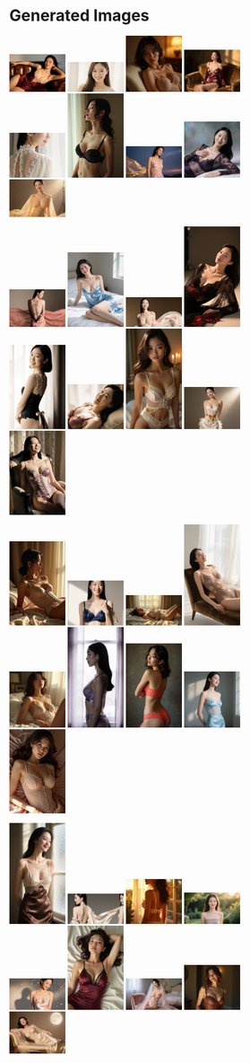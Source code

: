 # Generated Images



<img src="2025_10_07_01.webp" width="100"/> <img src="2025_10_07_02.webp" width="100"/> <img src="2025_10_07_03.webp" width="100"/> <img src="2025_10_07_04.webp" width="100"/> <img src="2025_10_07_05.webp" width="100"/> <img src="2025_10_07_06.webp" width="100"/> <img src="2025_10_07_07.webp" width="100"/> <img src="2025_10_07_08.webp" width="100"/> <img src="2025_10_07_09.webp" width="100"/>

<img src="2025_10_07_10.webp" width="100"/> <img src="2025_10_07_11.webp" width="100"/> <img src="2025_10_07_12.webp" width="100"/> <img src="2025_10_07_13.webp" width="100"/> <img src="2025_10_07_14.webp" width="100"/> <img src="2025_10_07_15.webp" width="100"/> <img src="2025_10_07_16.webp" width="100"/> <img src="2025_10_07_17.webp" width="100"/> <img src="2025_10_07_18.webp" width="100"/>

<img src="2025_10_07_19.webp" width="100"/> <img src="2025_10_07_20.webp" width="100"/> <img src="2025_10_07_21.webp" width="100"/> <img src="2025_10_07_22.webp" width="100"/> <img src="2025_10_07_23.webp" width="100"/> <img src="2025_10_07_24.webp" width="100"/> <img src="2025_10_07_25.webp" width="100"/> <img src="2025_10_07_26.webp" width="100"/> <img src="2025_10_07_27.webp" width="100"/>

<img src="2025_10_07_28.webp" width="100"/> <img src="2025_10_07_29.webp" width="100"/> <img src="2025_10_07_30.webp" width="100"/> <img src="2025_10_07_31.webp" width="100"/> <img src="2025_10_07_32.webp" width="100"/> <img src="2025_10_07_33.webp" width="100"/> <img src="2025_10_07_34.webp" width="100"/> <img src="2025_10_07_35.webp" width="100"/> <img src="2025_10_07_36.webp" width="100"/>